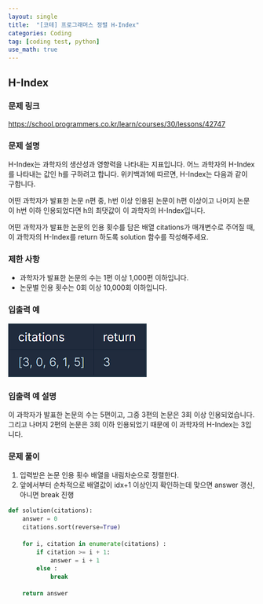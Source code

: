 ```yaml
---
layout: single
title:  "[코테] 프로그래머스 정렬 H-Index"
categories: Coding
tag: [coding test, python]
use_math: true
---
```


## H-Index
### 문제 링크
<https://school.programmers.co.kr/learn/courses/30/lessons/42747>

### 문제 설명
H-Index는 과학자의 생산성과 영향력을 나타내는 지표입니다. 어느 과학자의 H-Index를 나타내는 값인 h를 구하려고 합니다. 위키백과1에 따르면, H-Index는 다음과 같이 구합니다.

어떤 과학자가 발표한 논문 n편 중, h번 이상 인용된 논문이 h편 이상이고 나머지 논문이 h번 이하 인용되었다면 h의 최댓값이 이 과학자의 H-Index입니다.

어떤 과학자가 발표한 논문의 인용 횟수를 담은 배열 citations가 매개변수로 주어질 때, 이 과학자의 H-Index를 return 하도록 solution 함수를 작성해주세요.

### 제한 사항
- 과학자가 발표한 논문의 수는 1편 이상 1,000편 이하입니다.
- 논문별 인용 횟수는 0회 이상 10,000회 이하입니다.

### 입출력 예
![그림1](/images/20250421_1.png)

### 입출력 예 설명
이 과학자가 발표한 논문의 수는 5편이고, 그중 3편의 논문은 3회 이상 인용되었습니다. 그리고 나머지 2편의 논문은 3회 이하 인용되었기 때문에 이 과학자의 H-Index는 3입니다.

### 문제 풀이
1. 입력받은 논문 인용 횟수 배열을 내림차순으로 정렬한다.
2. 앞에서부터 순차적으로 배열값이 idx+1 이상인지 확인하는데 맞으면 answer 갱신, 아니면 break 진행

```python
def solution(citations):
    answer = 0
    citations.sort(reverse=True)

    for i, citation in enumerate(citations) : 
        if citation >= i + 1:
            answer = i + 1
        else : 
            break
            
    return answer
```
